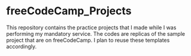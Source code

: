 # freeCodeCamp_Projects
This repository contains the practice projects that I made while I was performing my mandatory service.
The codes are replicas of the sample project that are on freeCodeCamp.
I plan to reuse these templates accordingly.
